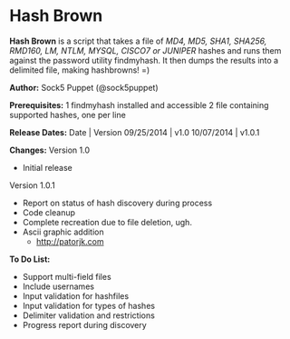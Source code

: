 Hash Brown
=========

**Hash Brown** is a script that takes a file of _MD4, MD5, SHA1, SHA256, RMD160, LM, NTLM, MYSQL, CISCO7 or JUNIPER_ hashes and runs them against the password utility findmyhash.  It then dumps the results into a delimited file, making hashbrowns! =)

**Author:** Sock5 Puppet (@sock5puppet)

**Prerequisites:**
1 findmyhash installed and accessible
2 file containing supported hashes, one per line

**Release Dates:**
Date | Version
09/25/2014 | v1.0
10/07/2014 | v1.0.1

**Changes:**
Version 1.0
* Initial release

Version 1.0.1
* Report on status of hash discovery during process
* Code cleanup
* Complete recreation due to file deletion, ugh.
* Ascii graphic addition
  - http://patorjk.com

**To Do List:**
* Support multi-field files
* Include usernames
* Input validation for hashfiles
* Input validation for types of hashes
* Delimiter validation and restrictions
* Progress report during discovery
